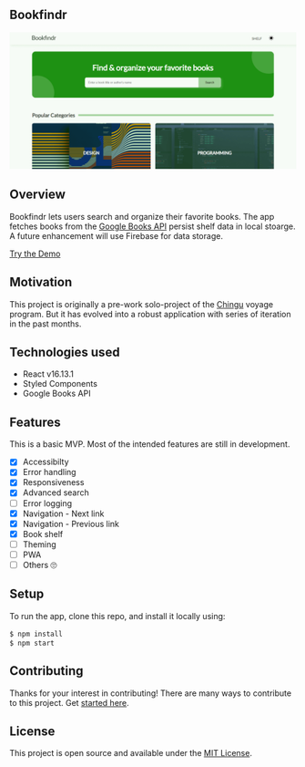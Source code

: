 ## Bookfindr

![Design preview for Bookfindr](./src/images/preview.png)

## Overview

Bookfindr lets users search and organize their favorite books. The app fetches books from the [Google Books API](https://developers.google.com/books/) persist shelf data in local stoarge. A future enhancement will use Firebase for data storage.

[Try the Demo](https://bookfindr.netlify.com/)

## Motivation

This project is originally a pre-work solo-project of the [Chingu](https://www.chingu.io/) voyage program. But it has evolved into a robust application with series of iteration in the past months.

## Technologies used

- React v16.13.1
- Styled Components
- Google Books API

## Features

This is a basic MVP. Most of the intended features are still in development.

- [x] Accessibilty
- [x] Error handling
- [x] Responsiveness
- [x] Advanced search
- [ ] Error logging
- [x] Navigation - Next link
- [x] Navigation - Previous link
- [x] Book shelf
- [ ] Theming
- [ ] PWA
- [ ] Others :roll_eyes:

## Setup

To run the app, clone this repo, and install it locally using:

```
$ npm install
$ npm start

```

## Contributing

Thanks for your interest in contributing! There are many ways to contribute to this project. Get [started here](CONTRIBUTING.md).

## License

This project is open source and available under the [MIT License](LICENSE.md).
